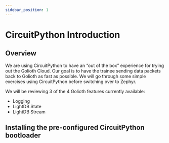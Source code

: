 ```yaml
---
sidebar_position: 1
---
```


# CircuitPython Introduction

## Overview

We are using CircuitPython to have an “out of the box” experience for trying out the Golioth Cloud. Our goal is to have the trainee sending data packets back to Golioth as fast as possible. We will go through some simple exercises using CircuitPython before switching over to Zephyr. 

We will be reviewing 3 of the 4 Golioth features currently available:
* Logging
* LightDB State
* LightDB Stream

## Installing the pre-configured CircuitPython bootloader

